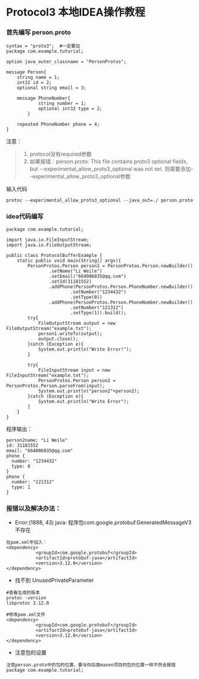 # Protocol3  本地IDEA操作教程



### 首先编写 person.proto 

```
syntax = "proto3";  #一定要加
package com.example.tutorial;

option java_outer_classname = "PersonProtos";

message Person{
    string name = 1;
    int32 id = 2;
    optional string email = 3;

    message PhoneNumber{
            string number = 1;
            optional int32 type = 2;
        }

    repeated PhoneNumber phone = 4;
}
```

注意：

> 1. protocol没有required参数
> 2. 如果报错：person.proto: This file contains proto3 optional fields, but --experimental_allow_proto3_optional was not set. 则需要添加--experimental_allow_proto3_optional参数

输入代码

```
protoc --experimental_allow_proto3_optional --java_out=./ person.proto
```



### idea代码编写

```
package com.example.tutorial;

import java.io.FileInputStream;
import java.io.FileOutputStream;

public class ProtocolBufferExample {
    static public void main(String[] argv){
        PersonProtos.Person person1 = PersonProtos.Person.newBuilder()
                .setName("Li Weile")
                .setEmail("664006035@qq.com")
                .setId(31181552)
                .addPhone(PersonProtos.Person.PhoneNumber.newBuilder()
                        .setNumber("1234432")
                        .setType(0))
                .addPhone(PersonProtos.Person.PhoneNumber.newBuilder()
                        .setNumber("121312")
                        .setType(1)).build();
        try{
            FileOutputStream output = new FileOutputStream("example.txt");
            person1.writeTo(output);
            output.close();
        }catch (Exception e){
            System.out.println("Write Error!");
        }

        try{
            FileInputStream input = new FileInputStream("example.txt");
            PersonProtos.Person person2 = PersonProtos.Person.parseFrom(input);
            System.out.println("person2"+person2);
        }catch (Exception e){
            System.out.println("Write Error");
        }
    }
}

```

程序输出：

```
person2name: "Li Weile"
id: 31181552
email: "664006035@qq.com"
phone {
  number: "1234432"
  type: 0
}
phone {
  number: "121312"
  type: 1
}
```



### 报错以及解决办法：

- Error:(1888, 43) java: 程序包com.google.protobuf.GeneratedMessageV3不存在

```
在pom.xml中加入：
<dependency>
           <groupId>com.google.protobuf</groupId>
           <artifactId>protobuf-java</artifactId>
           <version>3.12.0</version>
</dependency>
```

- 找不到 UnusedPrivateParameter

```
#查看生成的版本
protoc -version
libprotoc 3.12.0

#修改pom.xml文件
<dependency>
           <groupId>com.google.protobuf</groupId>
           <artifactId>protobuf-java</artifactId>
           <version>3.12.0</version>
</dependency>
```

- 注意包的设置

```
注意person.proto中的包的位置，要与你后面maven项目的包的位置一样不然会报错
package com.example.tutorial;
```

